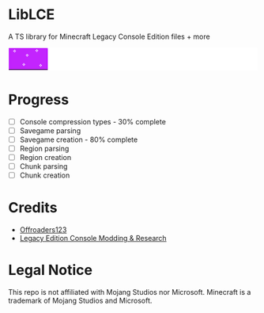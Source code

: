 # LibLCE
A TS library for Minecraft Legacy Console Edition files + more 

![Progress](/assets/cur_progress.png)

# Progress
- [ ] Console compression types - 30% complete
- [ ] Savegame parsing
- [ ] Savegame creation - 80% complete
- [ ] Region parsing
- [ ] Region creation
- [ ] Chunk parsing
- [ ] Chunk creation
  
# Credits
- [Offroaders123](https://github.com/offroaders123)
- [Legacy Edition Console Modding & Research](https://discord.gg/WGJDybEWJF)

# Legal Notice
This repo is not affiliated with Mojang Studios nor Microsoft. Minecraft is a trademark of Mojang Studios and Microsoft.
